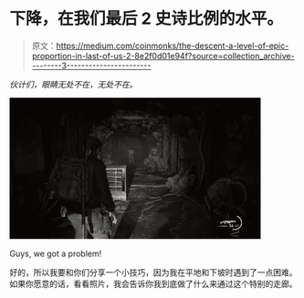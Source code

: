 # 下降，在我们最后 2 史诗比例的水平。

> 原文：<https://medium.com/coinmonks/the-descent-a-level-of-epic-proportion-in-last-of-us-2-8e2f0d01e94f?source=collection_archive---------3----------------------->

*伙计们，眼睛无处不在，无处不在。*

![](img/3b2643393e7dd76e54a2244e629fc99a.png)

Guys, we got a problem!

好的，所以我要和你们分享一个小技巧，因为我在平地和下坡时遇到了一点困难。如果你愿意的话，看看照片，我会告诉你我到底做了什么来通过这个特别的走廊。